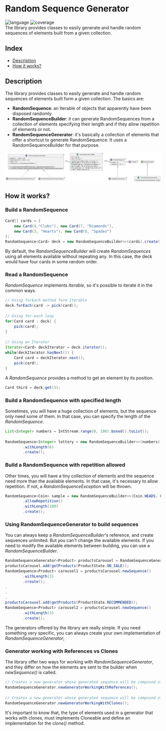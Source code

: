 # Random Sequence Generator
![language](https://img.shields.io/badge/language-java%2017-red) 
![coverage](https://img.shields.io/badge/coverage-100%25-brightgreen)<br>
The library provides classes to easily generate and handle random sequences of elements built from a given 
collection. 

## Index
- [Description](#description)
- [How it works?](#how-it-works)

## Description
The library provides classes to easily generate and handle random sequences of elements built form a given collection.
The basics are:
<ul>
<li><b>RandomSequence</b>: an Iterable of objects that apparently have been disposed randomly.</li>
<li><b>RandomSequenceBuilder</b>: it can generate RandomSequences from a collection of elements specifying their 
length and if they allow repetition of elements or not.</li>
<li><b>RandomSequenceGenerator</b>: it's basically a collection of elements that offer a shortcut to generate 
RandomSequence. It uses a RandomSequenceBuilder for that purpose.</li>
</ul> 

![UML class diagram](diagrams/RandomSequenceGenerator.png)

## How it works?

### Build a RandomSequence
```java
Card[] cards = {
    new Card(4,"Clubs"), new Card(7, "Diamonds"),
    new Card(3, "Hearts"), new Card(8, "Spades")
};
RandomSequence<Card> deck = new RandomSequenceBuilder<>(cards).create();
```
By default, the *RandomSequenceBuilder* will create *RandomSequences* using all elements available without repeating any. 
In this case, the deck would have four cards in some random order. 

### Read a RandomSequence
*RandomSequence* implements *Iterable*, so it's possible to iterate it in the common ways.
```java
// Using forEach method form Iterable
deck.forEach(card -> pick(card));

// Using for-each loop
for(Card card : deck) {
    pick(card);
}

// Using an Iterator
Iterator<Card> deckIterator = deck.iterator();
while(deckIterator.hasNext()) {
    Card card = deckIterator.next();
    pick(card);
}
```

A *RandomSequence* provides a method to get an element by its position.
```java
Card third = deck.get(3); 
```

### Build a RandomSequence with specified length
Sometimes, you will have a huge collection of elements, but the sequence only need some of them. In that case, you
can specify the length of the *RandomSequence*.
```java
List<Integer> numbers = IntStream.range(0, 100).boxed().toList();

RandomSequence<Integer> lottery = new RandomSequenceBuilder<>(numbers)
        .withLength(6)
        .create();
```

### Build a RandomSequence with repetition allowed
Other times, you will have a tiny collection of elements and the sequence need more than the available elements. In that
case, it's necessary to allow repetition. If not, a *RandomSequenceException* will be thrown. 
```java
RandomSequence<Coin> sample = new RandomSequenceBuilder<>(Coin.HEADS, Coin.TAILS)
        .allowRepetition()
        .withLength(100)
        .create();
```

### Using RandomSequenceGenerator to build sequences
You can always keep a *RandomSequenceBuilder*'s reference, and create sequences unlimited. But you can't change the 
available elements. If you need to modify the available elements between building, you can use a *RandomSequenceBuilder*.
```java
RandomSequenceGenerator<Product> productsCarousel = RandomSequenceGenerator.newGeneratorWorkingWithReferences();
productsCarousel.add(getProducts(ProductState.ON_SALE));
RandomSequence<Product> carousel1 = productsCarousel.newSequence()
        .withLength(3)
        .create();
.
.
.
productsCarousel.add(getProducts(ProductState.RECOMMENDED));
RandomSequence<Product> carousel2 = productsCarousel.newSequence()
        .withLength(3)
        .create();
```
The generators offered by the library are really simple. If you need something very specific, you can always create your
own implementation of *RandomSequenceGenerator*;

### Generator working with References vs Clones
The library offer two ways for working with *RandomSequenceGenerator*, and they differ on how the elements are sent to the
builder when *newSequence()* is called.

```java
// Creates a new generator whose generated sequence will be composed of references to the real elements of the generator.
RandomSequenceGenerator.newGeneratorWorkingWithReferences();

// Creates a new generator whose generated sequence will be composed of clones of the real elements of the generator.
RandomSequenceGenerator.newGeneratorWorkingWithClones();
```

It's important to know that, the type of elements used in a generator that works with clones, must implements Cloneable and
define an implementation for the *clone()* method.
